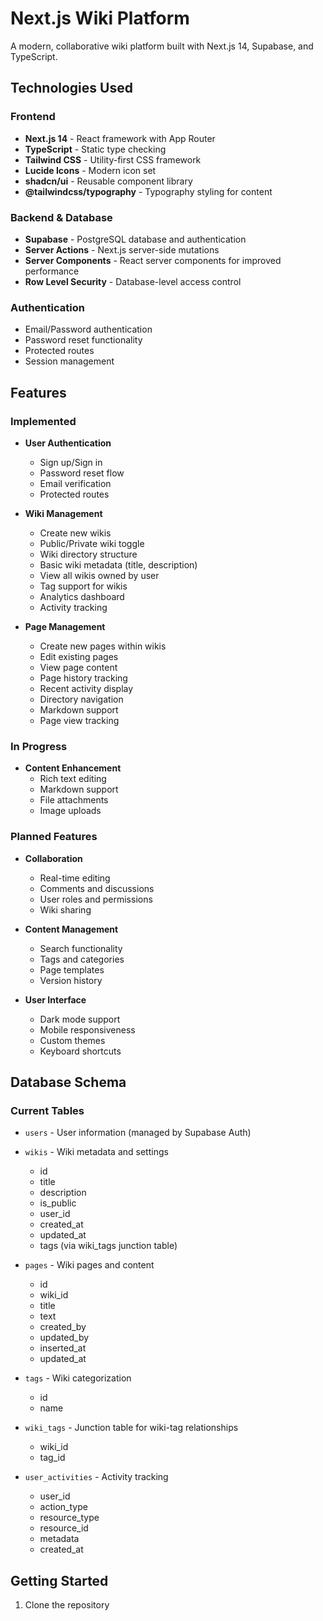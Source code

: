 # Next.js Wiki Platform

A modern, collaborative wiki platform built with Next.js 14, Supabase, and TypeScript.

## Technologies Used

### Frontend
- **Next.js 14** - React framework with App Router
- **TypeScript** - Static type checking
- **Tailwind CSS** - Utility-first CSS framework
- **Lucide Icons** - Modern icon set
- **shadcn/ui** - Reusable component library
- **@tailwindcss/typography** - Typography styling for content

### Backend & Database
- **Supabase** - PostgreSQL database and authentication
- **Server Actions** - Next.js server-side mutations
- **Server Components** - React server components for improved performance
- **Row Level Security** - Database-level access control

### Authentication
- Email/Password authentication
- Password reset functionality
- Protected routes
- Session management

## Features

### Implemented
- **User Authentication**
  - Sign up/Sign in
  - Password reset flow
  - Email verification
  - Protected routes

- **Wiki Management**
  - Create new wikis
  - Public/Private wiki toggle
  - Wiki directory structure
  - Basic wiki metadata (title, description)
  - View all wikis owned by user
  - Tag support for wikis
  - Analytics dashboard
  - Activity tracking

- **Page Management**
  - Create new pages within wikis
  - Edit existing pages
  - View page content
  - Page history tracking
  - Recent activity display
  - Directory navigation
  - Markdown support
  - Page view tracking

### In Progress
- **Content Enhancement**
  - Rich text editing
  - Markdown support
  - File attachments
  - Image uploads

### Planned Features
- **Collaboration**
  - Real-time editing
  - Comments and discussions
  - User roles and permissions
  - Wiki sharing

- **Content Management**
  - Search functionality
  - Tags and categories
  - Page templates
  - Version history

- **User Interface**
  - Dark mode support
  - Mobile responsiveness
  - Custom themes
  - Keyboard shortcuts

## Database Schema

### Current Tables
- `users` - User information (managed by Supabase Auth)
- `wikis` - Wiki metadata and settings
  - id
  - title
  - description
  - is_public
  - user_id
  - created_at
  - updated_at
  - tags (via wiki_tags junction table)

- `pages` - Wiki pages and content
  - id
  - wiki_id
  - title
  - text
  - created_by
  - updated_by
  - inserted_at
  - updated_at

- `tags` - Wiki categorization
  - id
  - name

- `wiki_tags` - Junction table for wiki-tag relationships
  - wiki_id
  - tag_id

- `user_activities` - Activity tracking
  - user_id
  - action_type
  - resource_type
  - resource_id
  - metadata
  - created_at

## Getting Started

1. Clone the repository
